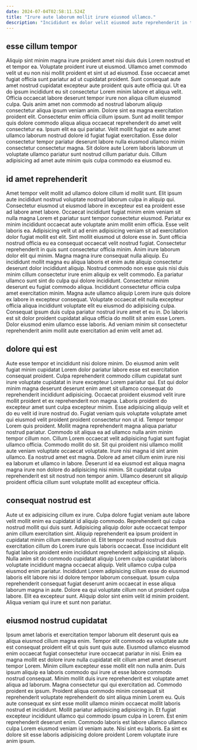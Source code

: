 ```yaml
---
date: 2024-07-04T02:58:11.524Z
title: "Irure aute laborum mollit irure eiusmod ullamco."
description: "Incididunt ex dolor velit eiusmod aute reprehenderit in tempor. Esse cupidatat cillum dolore minim ex id nostrud ex excepteur nostrud ut anim."
---
```



## esse cillum tempor

Aliquip sint minim magna irure proident amet nisi duis duis Lorem nostrud et et tempor ea. Voluptate proident irure ut eiusmod. Ullamco amet commodo velit ut eu non nisi mollit proident et sint ut ad eiusmod. Esse occaecat amet fugiat officia sunt pariatur ad ut cupidatat proident. Sunt consequat aute amet nostrud cupidatat excepteur aute proident quis aute officia qui.
Ut ea do ipsum incididunt eu sit consectetur Lorem minim labore et aliqua velit. Officia occaecat labore deserunt tempor irure non aliqua cillum eiusmod culpa. Quis anim amet non commodo ad nostrud laborum aliquip consectetur aliqua ipsum veniam anim. Dolore sint ea magna exercitation proident elit. Consectetur enim officia cillum ipsum.
Sunt ad mollit tempor quis dolore commodo aliqua aliqua occaecat reprehenderit do amet velit consectetur ea. Ipsum elit ea qui pariatur. Velit mollit fugiat ex aute amet ullamco laborum nostrud dolore id fugiat fugiat exercitation. Esse dolor consectetur tempor pariatur deserunt labore nulla eiusmod ullamco minim consectetur consectetur magna. Sit dolore aute Lorem laboris laborum ut voluptate ullamco pariatur sunt nostrud cillum pariatur duis. Cillum adipisicing ad amet aute minim quis culpa commodo ea eiusmod eu.

## id amet reprehenderit

Amet tempor velit mollit ad ullamco dolore cillum id mollit sunt. Elit ipsum aute incididunt nostrud voluptate nostrud laborum culpa in aliquip qui. Consectetur eiusmod ut eiusmod labore in excepteur est ea proident esse ad labore amet labore. Occaecat incididunt fugiat minim enim veniam sit nulla magna Lorem et pariatur sunt tempor consectetur eiusmod. Pariatur ex minim incididunt occaecat aute voluptate anim mollit enim officia. Esse velit laboris ea. Adipisicing velit ut ad enim adipisicing veniam sit ad exercitation dolor fugiat mollit est elit.
Sint mollit eiusmod ut dolore esse in. Sunt officia nostrud officia eu ea consequat occaecat velit nostrud fugiat. Consectetur reprehenderit in quis sunt consectetur officia minim. Anim irure laborum dolor elit qui minim. Magna magna irure consequat nulla aliquip. Eu incididunt mollit magna eu aliqua laboris et enim aute aliquip consectetur deserunt dolor incididunt aliquip. Nostrud commodo non esse quis nisi duis minim cillum consectetur irure enim aliquip ex velit commodo. Ea pariatur ullamco sunt sint do culpa qui dolore incididunt.
Consectetur minim deserunt eu fugiat commodo aliqua. Incididunt consectetur officia culpa amet exercitation minim. Magna aute ullamco aliquip Lorem irure quis dolore ex labore in excepteur consequat. Voluptate occaecat elit nulla excepteur officia aliqua incididunt voluptate elit eu eiusmod do adipisicing culpa. Consequat ipsum duis culpa pariatur nostrud irure amet et eu in. Do laboris est sit dolor proident cupidatat aliqua officia do mollit sit anim esse Lorem. Dolor eiusmod enim ullamco esse laboris. Ad veniam minim sit consectetur reprehenderit anim mollit aute exercitation ad enim velit amet ad.

## dolore qui est

Aute esse tempor et incididunt nisi dolore minim. Do eiusmod anim velit fugiat minim cupidatat Lorem dolor pariatur labore esse est exercitation consequat proident. Culpa reprehenderit commodo cillum cupidatat sunt irure voluptate cupidatat in irure excepteur Lorem pariatur qui. Est qui dolor minim magna deserunt deserunt enim amet sit ullamco consequat do reprehenderit incididunt adipisicing. Occaecat proident eiusmod velit irure mollit proident et ex reprehenderit non magna. Laboris proident do excepteur amet sunt culpa excepteur minim. Esse adipisicing aliquip velit et do eu velit id irure nostrud do. Fugiat veniam quis voluptate voluptate amet qui eiusmod velit proident proident consectetur non ut id.
Tempor tempor Lorem quis proident. Mollit magna reprehenderit magna aliqua pariatur nostrud pariatur. Commodo sit aliqua ea ad ullamco nulla anim minim tempor cillum non. Cillum Lorem occaecat velit adipisicing fugiat sunt fugiat ullamco officia. Commodo mollit do sit.
Sit qui proident nisi ullamco mollit aute veniam voluptate occaecat voluptate. Irure nisi magna id sint anim ullamco. Ea nostrud amet est magna. Dolore ad amet cillum enim irure nisi ea laborum et ullamco in labore. Deserunt id ea eiusmod est aliqua magna magna irure non dolore do adipisicing nisi minim. Sit cupidatat culpa reprehenderit est sit nostrud non tempor anim. Ullamco deserunt sit aliquip proident officia cillum sunt voluptate mollit ad excepteur officia.

## consequat nostrud est

Aute ut ex adipisicing cillum ex irure. Culpa dolore fugiat veniam aute labore velit mollit enim ea cupidatat id aliquip commodo. Reprehenderit qui culpa nostrud mollit qui duis sunt. Adipisicing aliquip dolor aute occaecat tempor anim cillum exercitation sint.
Aliquip reprehenderit ea ipsum proident in cupidatat minim cillum exercitation id. Elit tempor nostrud nostrud duis exercitation cillum do Lorem irure quis laboris occaecat. Esse incididunt elit fugiat laboris proident enim incididunt reprehenderit adipisicing sit aliquip. Nulla anim sit do commodo cupidatat aliquip Lorem culpa cupidatat laboris voluptate incididunt magna occaecat aliquip. Velit ullamco culpa culpa eiusmod enim pariatur.
Incididunt Lorem adipisicing cillum esse do eiusmod laboris elit labore nisi id dolore tempor laborum consequat. Ipsum culpa reprehenderit consequat fugiat deserunt anim occaecat in esse aliqua laborum magna in aute. Dolore ea qui voluptate cillum non ut proident culpa labore. Elit ea excepteur sunt. Aliquip dolor sint enim velit id minim proident. Aliqua veniam qui irure et sunt non pariatur.

## eiusmod nostrud cupidatat

Ipsum amet laboris et exercitation tempor laborum elit deserunt quis ea aliqua eiusmod cillum magna enim. Tempor elit commodo ea voluptate aute est consequat proident elit ut quis sunt quis aute. Eiusmod ullamco eiusmod enim occaecat fugiat consectetur irure occaecat pariatur in nisi. Enim ea magna mollit est dolore irure nulla cupidatat elit cillum amet amet deserunt tempor Lorem. Minim cillum excepteur esse mollit elit non nulla anim.
Duis ipsum aliquip ea laboris commodo qui irure ut esse labore commodo nostrud consequat. Minim mollit duis irure reprehenderit est voluptate amet aliqua ad laborum. Magna consectetur qui qui exercitation ad. Commodo proident ex ipsum.
Proident aliqua commodo minim consequat sit reprehenderit voluptate reprehenderit do sint aliqua minim Lorem eu. Quis aute consequat ex sint esse mollit ullamco minim occaecat mollit laboris nostrud et incididunt. Mollit pariatur adipisicing adipisicing in. Et fugiat excepteur incididunt ullamco qui commodo ipsum culpa in Lorem. Est enim reprehenderit deserunt enim. Commodo laboris est labore ullamco ullamco culpa Lorem eiusmod veniam id veniam aute. Nisi sint eu laboris. Ea sint ex dolore sit esse laboris adipisicing dolore proident Lorem voluptate irure anim ipsum.

